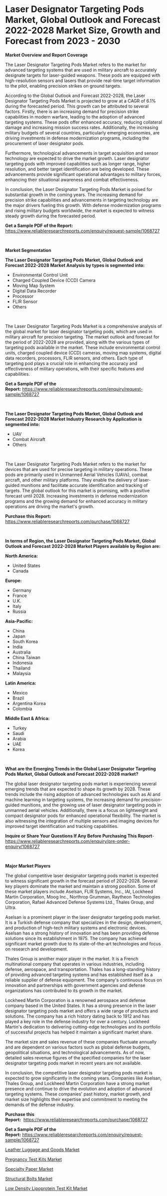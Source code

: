 <p><h1>Laser Designator Targeting Pods Market, Global Outlook and Forecast 2022-2028 Market Size, Growth and Forecast from 2023 - 2030</h1></p><p><strong>Market Overview and Report Coverage</strong></p>
<p><p>The Laser Designator Targeting Pods Market refers to the market for advanced targeting systems that are used in military aircraft to accurately designate targets for laser-guided weapons. These pods are equipped with high-resolution sensors and lasers that provide real-time target information to the pilot, enabling precision strikes on ground targets.</p><p>According to the Global Outlook and Forecast 2022-2028, the Laser Designator Targeting Pods Market is projected to grow at a CAGR of 6.1% during the forecasted period. This growth can be attributed to several factors. Firstly, there is an increasing demand for precision strike capabilities in modern warfare, leading to the adoption of advanced targeting systems. These pods offer enhanced accuracy, reducing collateral damage and increasing mission success rates. Additionally, the increasing military budgets of several countries, particularly emerging economies, are driving investments in defense modernization programs, including the procurement of laser designator pods.</p><p>Furthermore, technological advancements in target acquisition and sensor technology are expected to drive the market growth. Laser designator targeting pods with improved capabilities such as longer range, higher resolution, and better target identification are being developed. These advancements provide significant operational advantages to military forces, enhancing their situational awareness and combat effectiveness.</p><p>In conclusion, the Laser Designator Targeting Pods Market is poised for substantial growth in the coming years. The increasing demand for precision strike capabilities and advancements in targeting technology are the major drivers fueling this growth. With defense modernization programs and rising military budgets worldwide, the market is expected to witness steady growth during the forecasted period.</p></p>
<p><strong>Get a Sample PDF of the Report:</strong> <a href="https://www.reliableresearchreports.com/enquiry/request-sample/1068727">https://www.reliableresearchreports.com/enquiry/request-sample/1068727</a></p>
<p>&nbsp;</p>
<p><strong>Market Segmentation</strong></p>
<p><strong>The Laser Designator Targeting Pods Market, Global Outlook and Forecast 2022-2028 Market Analysis by types is segmented into:</strong></p>
<p><ul><li>Environmental Control Unit</li><li>Charged Coupled Device (CCD) Camera</li><li>Moving Map System</li><li>Digital Data Recorder</li><li>Processor</li><li>FLIR Sensor</li><li>Others</li></ul></p>
<p>&nbsp;</p>
<p><p>The Laser Designator Targeting Pods Market is a comprehensive analysis of the global market for laser designator targeting pods, which are used in military aircraft for precision targeting. The market outlook and forecast for the period of 2022-2028 are provided, along with the various types of targeting pods available in the market. These include environmental control units, charged coupled device (CCD) cameras, moving map systems, digital data recorders, processors, FLIR sensors, and others. Each type of targeting pod plays a crucial role in enhancing the accuracy and effectiveness of military operations, with their specific features and capabilities.</p></p>
<p><strong>Get a Sample PDF of the Report:</strong>&nbsp;<a href="https://www.reliableresearchreports.com/enquiry/request-sample/1068727">https://www.reliableresearchreports.com/enquiry/request-sample/1068727</a></p>
<p>&nbsp;</p>
<p><strong>The Laser Designator Targeting Pods Market, Global Outlook and Forecast 2022-2028 Market Industry Research by Application is segmented into:</strong></p>
<p><ul><li>UAV</li><li>Combat Aircraft</li><li>Others</li></ul></p>
<p>&nbsp;</p>
<p><p>The Laser Designator Targeting Pods Market refers to the market for devices that are used for precise targeting in military operations. These pods are primarily used in Unmanned Aerial Vehicles (UAVs), combat aircraft, and other military platforms. They enable the delivery of laser-guided munitions and facilitate accurate identification and tracking of targets. The global outlook for this market is promising, with a positive forecast until 2028. Increasing investments in defense modernization programs and the growing demand for enhanced accuracy in military operations are driving the market's growth.</p></p>
<p><strong>Purchase this Report:</strong>&nbsp; <a href="https://www.reliableresearchreports.com/purchase/1068727">https://www.reliableresearchreports.com/purchase/1068727</a></p>
<p>&nbsp;</p>
<p><strong>In terms of Region, the Laser Designator Targeting Pods Market, Global Outlook and Forecast 2022-2028 Market Players available by Region are:</strong></p>
<p>
    <p> <strong> North America: </strong>
        <ul>
            <li>United States</li>
            <li>Canada</li>
        </ul>
        </p> 
    <p> <strong> Europe: </strong>
        <ul>
            <li>Germany</li>
            <li>France</li>
            <li>U.K.</li>
            <li>Italy</li>
            <li>Russia</li>
        </ul>
        </p> 
    <p> <strong> Asia-Pacific: </strong>
        <ul>
            <li>China</li>
            <li>Japan</li>
            <li>South Korea</li>
            <li>India</li>
            <li>Australia</li>
            <li>China Taiwan</li>
            <li>Indonesia</li>
            <li>Thailand</li>
            <li>Malaysia</li>
        </ul>
        </p> 
    <p> <strong> Latin America: </strong>
        <ul>
            <li>Mexico</li>
            <li>Brazil</li>
            <li>Argentina Korea</li>
            <li>Colombia</li>
        </ul>
        </p> 
    <p> <strong> Middle East & Africa: </strong>
        <ul>
            <li>Turkey</li>
            <li>Saudi</li>
            <li>Arabia</li>
            <li>UAE</li>
            <li>Korea</li>
        </ul>
    </p>
    </p>
<p>&nbsp;</p>
<p><strong>What are the Emerging Trends in the Global Laser Designator Targeting Pods Market, Global Outlook and Forecast 2022-2028 market?</strong></p>
<p><p>The global laser designator targeting pods market is experiencing several emerging trends that are expected to shape its growth by 2028. These trends include the rising adoption of advanced technologies such as AI and machine learning in targeting systems, the increasing demand for precision-guided munitions, and the growing use of laser designator targeting pods in unmanned aerial vehicles. Additionally, there is a focus on lightweight and compact designator pods for enhanced operational flexibility. The market is also witnessing the integration of multiple sensors and imaging devices for improved target identification and tracking capabilities.</p></p>
<p><strong>Inquire or Share Your Questions If Any Before Purchasing This Report</strong>- <a href="https://www.reliableresearchreports.com/enquiry/pre-order-enquiry/1068727">https://www.reliableresearchreports.com/enquiry/pre-order-enquiry/1068727</a></p>
<p>&nbsp;</p>
<p><strong>Major Market Players</strong></p>
<p><p>The global competitive laser designator targeting pods market is expected to witness significant growth in the forecast period of 2022-2028. Several key players dominate the market and maintain a strong position. Some of these market players include Aselsan, FLIR Systems, Inc., IAI, Lockheed Martin Corporation, Moog Inc., Northrop Grumman, Raytheon Technologies Corporation, Rafael Advanced Defense Systems Ltd., Thales Group, and Ultra.</p><p>Aselsan is a prominent player in the laser designator targeting pods market. It is a Turkish defense company that specializes in the design, development, and production of high-tech military systems and electronic devices. Aselsan has a strong history of innovation and has been providing defense solutions since its establishment in 1975. The company has achieved significant market growth due to its state-of-the-art technologies and focus on research and development.</p><p>Thales Group is another major player in the market. It is a French multinational company that operates in various industries, including defense, aerospace, and transportation. Thales has a long-standing history of providing advanced targeting systems and has established itself as a reliable supplier of defense equipment. The company's continuous focus on innovation and partnerships with government agencies and defense organizations has contributed to its growth in the market.</p><p>Lockheed Martin Corporation is a renowned aerospace and defense company based in the United States. It has a strong presence in the laser designator targeting pods market and offers a wide range of products and solutions. The company has a rich history dating back to 1912 and has played a key role in the defense industry for over a century. Lockheed Martin's dedication to delivering cutting-edge technologies and its portfolio of successful projects has helped it maintain a significant market share.</p><p>The market size and sales revenue of these companies fluctuate annually and are dependent on various factors such as global defense budgets, geopolitical situations, and technological advancements. As of now, detailed sales revenue figures of the specified companies for the laser designator targeting pods market in recent years are not available.</p><p>In conclusion, the competitive laser designator targeting pods market is expected to grow significantly in the coming years. Companies like Aselsan, Thales Group, and Lockheed Martin Corporation have a strong market presence and continue to drive the evolution and adoption of advanced targeting systems. These companies' past history, market growth, and market size highlights their expertise and commitment to meeting the demands of the defense industry.</p></p>
<p><strong>Purchase this Report:</strong>&nbsp;&nbsp;<a href="https://www.reliableresearchreports.com/purchase/1068727">https://www.reliableresearchreports.com/purchase/1068727</a></p>
<p></p>
<p><strong>Get a Sample PDF of the Report:</strong>&nbsp;<a href="https://www.reliableresearchreports.com/enquiry/request-sample/1068727">https://www.reliableresearchreports.com/enquiry/request-sample/1068727</a></p>
<p><p><a href="https://www.linkedin.com/pulse/decoding-leather-luggage-goods-market-deep-dive-latest-arygc/">Leather Luggage and Goods Market</a></p><p><a href="https://www.linkedin.com/pulse/pregnancy-test-kits-market-size-share-amp-trends-analysis-q5lnc/">Pregnancy Test Kits Market</a></p><p><a href="https://medium.com/@staceyhilll3626/specialty-paper-market-size-growth-forecast-2023-2030-9ceb20c56afe">Specialty Paper Market</a></p><p><a href="https://medium.com/@ransomjohns101/structural-bolts-market-size-growth-forecast-2023-2030-4cc88d24c1d4">Structural Bolts Market</a></p><p><a href="https://www.reportprime.com/low-density-lipoprotein-test-kit-r8950">Low Density Lipoprotein Test Kit Market</a></p></p>